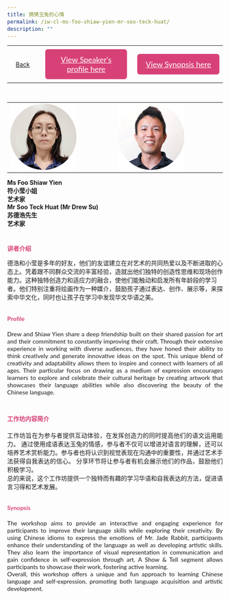 ```yaml
---
title: 猜猜玉兔的心情
permalink: /iw-cl-ms-foo-shiaw-yien-mr-soo-teck-huat/
description: ""
---
```

<style>
  .video-container {
  position: relative;
  width: 100%;
  overflow: hidden;
  padding-top: 56.25%; 
}
.responsive-iframe {
  position: absolute;
  top: 0;
  left: 0;
  bottom: 0;
  right: 0;
  width: 100%;
  height: 100%;
  border: none;
}
.btntop {
    position: fixed;
    float: right;
    bottom: 20px;
    right: 80px;
    z-index: 99;
    boder: none;
    background-color: #3bb9ff;
    cursor: pointer;
    padding: 15px;
    boder-radius: 4px;
    color: #fff;
    font-weight: 600;
}
    .btn1,.btn2{
      font-size: 18px;
    font-family: Lato,sans-serif;
    background-color: #d84178;
    padding: 13px 13px;
    border-radius: 6px;
    text-align: center;
    display: block;
    margin-left: 8px;
  }
  @media only screen and (max-width: 600px){ 
  .btn1,.btn2{
   margin-left: -6px;
    padding: 1px 8px;
  }
  }
   .btn1:hover {
background-color: lightgrey;!important;
}
 .btn2:hover {
background-color: lightgrey;!important;
}
.content a {
margin-bottom:0rem;
text-decoration:none;
}
  img {
height:auto;
max-width:100%;
}
	
	.tlimg img {
height:auto;
max-width:30%;
}
</style>


<table>
  <tbody><tr>   
        <td style="border: none;
  text-align: left;padding: 20px;">
<a href="/iw-chinese-session">Back</a>
</td>
    <td style="border: none;
  text-align: left;padding: 8px;width: 43%;"> <a href="#C1" class="btn1" style="color:#fff;">View Speaker's profile here</a> </td>
    <td style="border: none;
  text-align: left;padding: 8px;width: 43%;">
      <a href="#C2" class="btn2" style="color:#fff;">  View Synopsis here</a>
    </td>
   </tr>
</tbody></table><br>

<table>
		<tbody><tr>
		<td>
		<img src="/images/CL/4_foo_shiaw_yien.png" style="width:65%"> 
		</td>
		<td>
		<img src="/images/CL/4_drew_su.png" style="width:65%">
		</td>
		</tr>
</tbody></table>
	

 <p> <strong>Ms Foo Shiaw Yien<br>符小莹小姐<br>艺术家<br>
Mr Soo Teck Huat (Mr Drew Su)<br>
苏德浩先生<br>艺术家
</strong></p>
  
<h4 id="C1" style="padding-top:24px;margin:0px;color:#d84178;font-family:Lato,sans-serif;">讲者介绍</h4>  

<p style="margin:0px;font-family: Lato,sans-serif;text-align: justify">

德浩和小莹是多年的好友，他们的友谊建立在对艺术的共同热爱以及不断进取的心态上。凭着跟不同群众交流的丰富经验，造就出他们独特的创造性思维和现场创作能力。这种独特创造力和适应力的融合，使他们能触动和启发所有年龄段的学习者。他们特别注重将绘画作为一种媒介，鼓励孩子通过表达、创作、展示等，来探索中华文化，同时也让孩子在学习中发现华文华语之美。
</p>
	
<h4 id="C1" style="padding-top:12px;color:#d84178;font-family:Lato,sans-serif;">Profile</h4>  
<p style="margin:0px;font-family: Lato,sans-serif;text-align: justify">
Drew and Shiaw Yien share a deep friendship built on their shared passion for art and their commitment to constantly improving their craft. Through their extensive experience in working with diverse audiences, they have honed their ability to think creatively and generate innovative ideas on the spot. This unique blend of creativity and adaptability allows them to inspire and connect with learners of all ages. Their particular focus on drawing as a medium of expression encourages learners to explore and celebrate their cultural heritage by creating artwork that showcases their language abilities while also discovering the beauty of the Chinese language.
</p>


<h4 id="C2" style="padding-top:24px; color:#d84178;font-family:Lato,sans-serif;">工作坊内容简介</h4>  
<p style="margin:0px;font-family: Lato,sans-serif;text-align: justify">
工作坊旨在为参与者提供互动体验，在发挥创造力的同时提高他们的语文运用能力。 通过使用成语表达玉兔的情感，参与者不仅可以增进对语言的理解，还可以培养艺术赏析能力。参与者也将认识到视觉表现在沟通中的重要性，并通过艺术手法获得自我表达的信心。 分享环节将让参与者有机会展示他们的作品，鼓励他们积极学习。<br>
总的来说，这个工作坊提供一个独特而有趣的学习华语和自我表达的方法，促进语言习得和艺术发展。
</p>
<h4 id="C2" style="padding-top:12px;color:#d84178;font-family:Lato,sans-serif;">Synopsis</h4>  
<p style="margin:0px;font-family: Lato,sans-serif; text-align:justify;">
The workshop aims to provide an interactive and engaging experience for participants to improve their language skills while exploring their creativity. By using Chinese idioms to express the emotions of Mr. Jade Rabbit, participants enhance their understanding of the language as well as developing artistic skills. They also learn the importance of visual representation in communication and gain confidence in self-expression through art. A Show &amp; Tell segment allows participants to showcase their work, fostering active learning.<br>
Overall, this workshop offers a unique and fun approach to learning Chinese language and self-expression, promoting both language acquisition and artistic development.</p>